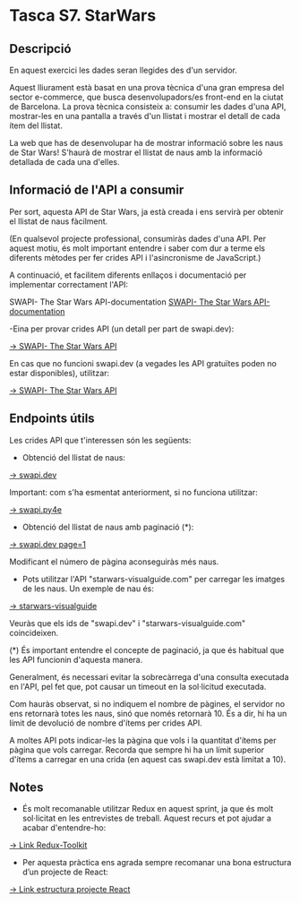 # Tasca S7. StarWars

## Descripció

En aquest exercici les dades seran llegides des d'un servidor.

Aquest lliurament està basat en una prova tècnica d'una gran empresa del sector e-commerce, que busca desenvolupadors/es front-end en la ciutat de Barcelona. La prova tècnica consisteix a: consumir les dades d'una API, mostrar-les en una pantalla a través d'un llistat i mostrar el detall de cada ítem del llistat.

La web que has de desenvolupar ha de mostrar informació sobre les naus de Star Wars! S'haurà de mostrar el llistat de naus amb la informació detallada de cada una d'elles.

## Informació de l'API a consumir

Per sort, aquesta API de Star Wars, ja està creada i ens servirà per obtenir el llistat de naus fàcilment.

(En qualsevol projecte professional, consumiràs dades d'una API. Per aquest motiu, és molt important entendre i saber com dur a terme els diferents mètodes per fer crides API i l'asincronisme de JavaScript.)

A continuació, et facilitem diferents enllaços i documentació per implementar correctament l'API:

SWAPI- The Star Wars API-documentation [SWAPI- The Star Wars API-documentation](https://swapi.dev/documentation)

-Eina per provar crides API (un detall per part de swapi.dev):

[-> SWAPI- The Star Wars API]("https://swapi.dev/")

En cas que no funcioni swapi.dev (a vegades les API gratuïtes poden no estar disponibles), utilitzar:

[-> SWAPI- The Star Wars API]("https://swapi.py4e.com/")

## Endpoints útils

Les crides API que t'interessen són les següents:

- Obtenció del llistat de naus:


[-> swapi.dev]("https://swapi.dev/api/starships")

Important: com s'ha esmentat anteriorment, si no funciona utilitzar:

[-> swapi.py4e]("https://swapi.py4e.com/api/starships/")

- Obtenció del llistat de naus amb paginació (*):

[-> swapi.dev page=1]("https://swapi.dev/api/starships/?page=1")

Modificant el número de pàgina aconseguiràs més naus.

- Pots utilitzar l'API "starwars-visualguide.com" per carregar les imatges de les naus. Un exemple de nau és:

[-> starwars-visualguide]("https://starwars-visualguide.com/assets/img/starships/5.jpg")

Veuràs que els ids de "swapi.dev" i "starwars-visualguide.com" coincideixen.

(*) És important entendre el concepte de paginació, ja que és habitual que les API funcionin d'aquesta manera.

Generalment, és necessari evitar la sobrecàrrega d'una consulta executada en l'API, pel fet que, pot causar un timeout en la sol·licitud executada.

Com hauràs observat, si no indiquem el nombre de pàgines, el servidor no ens retornarà totes les naus, sinó que només retornarà 10. És a dir, hi ha un límit de devolució de nombre d'ítems per crides API.

A moltes API pots indicar-les la pàgina que vols i la quantitat d'ítems per pàgina que vols carregar. Recorda que sempre hi ha un límit superior d'ítems a carregar en una crida (en aquest cas swapi.dev està limitat a 10).

## Notes

- És molt recomanable utilitzar Redux en aquest sprint, ja que és molt sol·licitat en les entrevistes de treball. Aquest recurs et pot ajudar a acabar d'entendre-ho:

[-> Link Redux-Toolkit]("https://medium.com/@diego.coder/implementando-redux-en-react-js-redux-toolkit-86b82219584a")

- Per aquesta pràctica ens agrada sempre recomanar una bona estructura d’un projecte de React:

[-> Link estructura projecte React]("https://github.com/alan2207/bulletproof-react/blob/master/docs/project-structure.md")